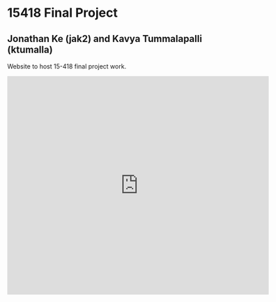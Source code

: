 # 15418 Final Project 
## Jonathan Ke (jak2) and Kavya Tummalapalli (ktumalla)
Website to host 15-418 final project work.

<embed src="https://jonny1003.github.io/15418.final.project.octocat.github.io/ProjectProposal.pdf" width="600px" height="500px" />


